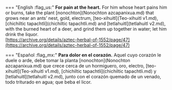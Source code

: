 
=== "English :flag_us:"
    **For pain at the heart.** For him whose heart pains him or burns, take the plant [nonochton](Nonochton azcapanixua.md) that grows near an ants’ nest, gold, electrum, [teo-xihuitl](Teo-xihuitl v1.md), [chichiltic tapachtli](chichiltic tapachtli.md) and [tetlahuitl](tetlahuitl v2.md), with the burned heart of a deer, and grind them up together in water; let him drink the liquor.  
    [https://archive.org/details/aztec-herbal-of-1552/page/47](https://archive.org/details/aztec-herbal-of-1552/page/47)  


=== "Español :flag_mx:"
    **Para dolor en el corazón.** Aquel cuyo corazón le duele o arde, debe tomar la planta [nonochton](Nonochton azcapanixua.md) que crece cerca de un hormiguero, oro, electro, [teo-xihuitl](Teo-xihuitl v1.md), [chichiltic tapachtli](chichiltic tapachtli.md) y [tetlahuitl](tetlahuitl v2.md), junto con el corazón quemado de un venado, todo triturado en agua; que beba el licor.  

